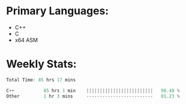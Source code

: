 # Primary Languages:
- C++
- C
- x64 ASM

# Weekly Stats:
<!--START_SECTION:waka-->

```C++
Total Time: 85 hrs 17 mins

C++           85 hrs 1 min    |||||||||||||||||||||||||   98.48 %
Other         1 hr 3 mins     -------------------------   01.23 %
```

<!--END_SECTION:waka-->


